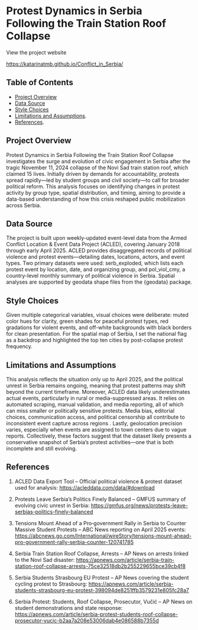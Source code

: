 # Protest Dynamics in Serbia Following the Train Station Roof Collapse
View the project website 

https://katarinatmb.github.io/Conflict_in_Serbia/

## Table of Contents
- [Project Overview](#project-overview)
- [Data Source](#data-source)
- [Style Choices](#style-choices)
- [Limitations and Assumptions](#limitations-and-assumptions).
- [References](#references). 

## Project Overview
Protest Dynamics in Serbia Following the Train Station Roof Collapse investigates the surge and evolution of civic engagement in Serbia after the tragic November 11, 2024 collapse of the Novi Sad train station roof, which claimed 15 lives. Initially driven by demands for accountability, protests spread rapidly—led by student groups and civil society—to call for broader political reform. This analysis focuses on identifying changes in protest activity by group type, spatial distribution, and timing, aiming to provide a data-based understanding of how this crisis reshaped public mobilization across Serbia.

## Data Source
The project is built upon weekly-updated event-level data from the Armed Conflict Location & Event Data Project (ACLED), covering January 2018 through early April 2025. ACLED provides disaggregated records of political violence and protest events—detailing dates, locations, actors, and event types. Two primary datasets were used: serb_exploded, which lists each protest event by location, date, and organizing group, and pol_viol_cmy, a country-level monthly summary of political violence in Serbia. Spatial analyses are supported by geodata shape files from the {geodata} package.

## Style Choices 
Given multiple categorical variables, visual choices were deliberate: muted color hues for clarity, green shades for peaceful protest types, red gradations for violent events, and off-white backgrounds with black borders for clean presentation. For the spatial map of Serbia, I set the national flag as a backdrop and highlighted the top ten cities by post-collapse protest frequency.

## Limitations and Assumptions 
This analysis reflects the situation only up to April 2025, and the political unrest in Serbia remains ongoing, meaning that protest patterns may shift beyond the current timeframe. Moreover, ACLED data likely underestimates actual events, particularly in rural or media-suppressed areas. It relies on automated scraping, manual validation, and media reporting, all of which can miss smaller or politically sensitive protests. Media bias, editorial choices, communication access, and political censorship all contribute to inconsistent event capture across regions . Lastly, geolocation precision varies, especially when events are assigned to town centers due to vague reports. Collectively, these factors suggest that the dataset likely presents a conservative snapshot of Serbia’s protest activities—one that is both incomplete and still evolving.

## References
1. ACLED Data Export Tool – Official political violence & protest dataset used for analysis: https://acleddata.com/data/#download

2. Protests Leave Serbia’s Politics Finely Balanced – GMFUS summary of evolving civic unrest in Serbia: https://gmfus.org/news/protests-leave-serbias-politics-finely-balanced

3. Tensions Mount Ahead of a Pro‑government Rally in Serbia to Counter Massive Student Protests – ABC News reporting on April 2025 events: https://abcnews.go.com/International/wireStory/tensions-mount-ahead-pro-government-rally-serbia-counter-120741785

4. Serbia Train Station Roof Collapse, Arrests – AP News on arrests linked to the Novi Sad disaster: https://apnews.com/article/serbia-train-station-roof-collapse-arrests-75ce32518db2b255229655bce39cb4f8

5. Serbia Students Strasbourg EU Protest – AP News covering the student cycling protest to Strasbourg: https://apnews.com/article/serbia-students-strasbourg-eu-protest-398094de8251ffb3579231e805fc28a7

6. Serbia Protest: Students, Roof Collapse, Prosecutor, Vučić – AP News on student demonstrations and state response: https://apnews.com/article/serbia-protest-students-roof-collapse-prosecutor-vucic-b2aa7a208e53006dab4e086588b7355d
